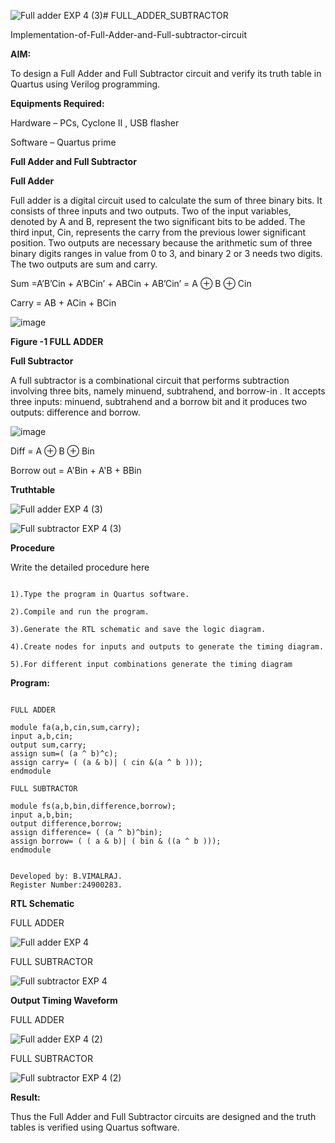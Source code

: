 ![Full adder EXP 4 (3)](https://github.com/user-attachments/assets/a0810623-2296-497c-aa2a-351c811fa1ad)# FULL_ADDER_SUBTRACTOR

Implementation-of-Full-Adder-and-Full-subtractor-circuit

**AIM:**

To design a Full Adder and Full Subtractor circuit and verify its truth table in Quartus using Verilog programming.

**Equipments Required:**

Hardware – PCs, Cyclone II , USB flasher

Software – Quartus prime

**Full Adder and Full Subtractor**

**Full Adder**

Full adder is a digital circuit used to calculate the sum of three binary bits. It consists of three inputs and two outputs. Two of the input variables, denoted by A and B, represent the two significant bits to be added. The third input, Cin, represents the carry from the previous lower significant position. Two outputs are necessary because the arithmetic sum of three binary digits ranges in value from 0 to 3, and binary 2 or 3 needs two digits. The two outputs are sum and carry.

Sum =A’B’Cin + A’BCin’ + ABCin + AB’Cin’ = A ⊕ B ⊕ Cin 

Carry = AB + ACin + BCin

![image](https://github.com/naavaneetha/FULL_ADDER_SUBTRACTOR/assets/154305477/0f30ba51-5ffb-4198-845f-18e054f675e7)

**Figure -1 FULL ADDER**

**Full Subtractor**

A full subtractor is a combinational circuit that performs subtraction involving three bits, namely minuend, subtrahend, and borrow-in . It accepts three inputs: minuend, subtrahend and a borrow bit and it produces two outputs: difference and borrow.

![image](https://github.com/naavaneetha/FULL_ADDER_SUBTRACTOR/assets/154305477/02b24f51-ab51-4304-9ad6-7b81ffc1ead5)

Diff = A ⊕ B ⊕ Bin 

Borrow out = A'Bin + A'B + BBin

**Truthtable**

![Full adder EXP 4 (3)](https://github.com/user-attachments/assets/c6cfe465-e813-42ac-9d43-3723d740a26a)


![Full subtractor EXP 4 (3)](https://github.com/user-attachments/assets/fa3dbb52-4883-43dd-a709-a3af23aaddc1)

**Procedure**

Write the detailed procedure here

```

1).Type the program in Quartus software.

2).Compile and run the program.

3).Generate the RTL schematic and save the logic diagram.

4).Create nodes for inputs and outputs to generate the timing diagram.

5).For different input combinations generate the timing diagram

```

**Program:**
```

FULL ADDER

module fa(a,b,cin,sum,carry);
input a,b,cin;
output sum,carry;
assign sum=( (a ^ b)^c);
assign carry= ( (a & b)| ( cin &(a ^ b )));
endmodule

FULL SUBTRACTOR

module fs(a,b,bin,difference,borrow);
input a,b,bin;
output difference,borrow;
assign difference= ( (a ^ b)^bin);
assign borrow= ( ( a & b)| ( bin & ((a ^ b )));
endmodule

```

```

Developed by: B.VIMALRAJ.
Register Number:24900283.

```
**RTL Schematic**


FULL ADDER

![Full adder EXP 4](https://github.com/user-attachments/assets/d5f02dd3-cc66-495c-883d-8925c1cb4d2c)

FULL SUBTRACTOR

![Full subtractor EXP 4](https://github.com/user-attachments/assets/9adacc8d-6246-494c-b5d1-d2a3ded1a198)



**Output Timing Waveform**


FULL ADDER


![Full adder EXP 4 (2)](https://github.com/user-attachments/assets/a6c538cc-0c80-4a39-a60d-2b756323ca24)


FULL SUBTRACTOR


![Full subtractor EXP 4 (2)](https://github.com/user-attachments/assets/efe2f1da-9eca-4acf-bd0c-d98522d59cba)


**Result:**

Thus the Full Adder and Full Subtractor circuits are designed and the truth tables is verified using Quartus software.



